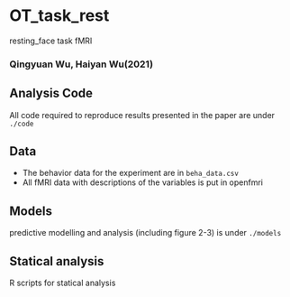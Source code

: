 # OT_task_rest
resting_face task fMRI


### Qingyuan Wu, Haiyan Wu(2021)

## Analysis Code

All code required to reproduce results presented in the paper are under `./code`

## Data


- The behavior data for the experiment are in `beha_data.csv`
- All fMRI data with descriptions of the variables is put in openfmri

## Models

predictive modelling and analysis (including figure 2-3) is under `./models`

## Statical analysis
R scripts for statical analysis
